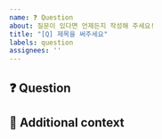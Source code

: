 ```yaml
---
name: ❓ Question
about: 질문이 있다면 언제든지 작성해 주세요!
title: "[Q] 제목을 써주세요"
labels: question
assignees: ''
---
```


## ❓ Question

<!-- 질문이 무엇인가요? -->

## 📎 Additional context

<!-- 참고할 자료가 있다면 추가해 주세요 -->